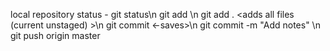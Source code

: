 local repository status - git status\n
git add <name of file>\n
git add .  <adds all files (current unstaged) >\n
git commit <-saves>\n
git commit -m "Add notes" <adds notes to the commit for tracking >\n
git push origin master
